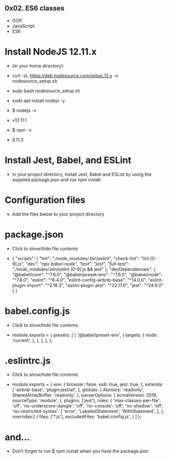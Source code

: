 ## 0x02. ES6 classes
* OOP
* JavaScript
* ES6

# Install NodeJS 12.11.x
* (in your home directory):

* curl -sL https://deb.nodesource.com/setup_12.x -o nodesource_setup.sh
* sudo bash nodesource_setup.sh
* sudo apt install nodejs -y

* $ nodejs -v
* v12.11.1

* $ npm -v
* 6.11.3

# Install Jest, Babel, and ESLint
* in your project directory, install Jest, Babel and ESList by using the supplied package.json and run npm install.

# Configuration files
* Add the files below to your project directory

# package.json
* Click to show/hide file contents

* {
  "scripts": {
    "lint": "./node_modules/.bin/eslint",
    "check-lint": "lint [0-9]*.js",
    "dev": "npx babel-node",
    "test": "jest",
    "full-test": "./node_modules/.bin/eslint [0-9]*.js && jest"
  },
  "devDependencies": {
    "@babel/core": "^7.6.0",
    "@babel/preset-env": "^7.6.0",
    "@babel/node": "^7.8.0",
    "eslint": "^6.4.0",
    "eslint-config-airbnb-base": "^14.0.0",
    "eslint-plugin-import": "^2.18.2",
    "eslint-plugin-jest": "^22.17.0",
    "jest": "^24.9.0"
  }
}


# babel.config.js
* Click to show/hide file contents

* module.exports = {
  presets: [
    [
      '@babel/preset-env',
      {
        targets: {
          node: 'current',
        },
      },
    ],
  ],
};


# .eslintrc.js
* Click to show/hide file contents

* module.exports = {
  env: {
    browser: false,
    es6: true,
    jest: true,
  },
  extends: [
    'airbnb-base',
    'plugin:jest/all',
  ],
  globals: {
    Atomics: 'readonly',
    SharedArrayBuffer: 'readonly',
  },
  parserOptions: {
    ecmaVersion: 2018,
    sourceType: 'module',
  },
  plugins: ['jest'],
  rules: {
    'max-classes-per-file': 'off',
    'no-underscore-dangle': 'off',
    'no-console': 'off',
    'no-shadow': 'off',
    'no-restricted-syntax': [
      'error',
      'LabeledStatement',
      'WithStatement',
    ],
  },
  overrides:[
    {
      files: ['*.js'],
      excludedFiles: 'babel.config.js',
    }
  ]
};


# and…
* Don’t forget to run $ npm install when you have the package.json
